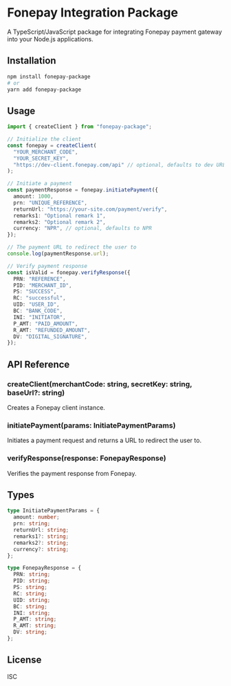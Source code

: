 # Fonepay Integration Package

A TypeScript/JavaScript package for integrating Fonepay payment gateway into your Node.js applications.

## Installation

```bash
npm install fonepay-package
# or
yarn add fonepay-package
```

## Usage

```typescript
import { createClient } from "fonepay-package";

// Initialize the client
const fonepay = createClient(
  "YOUR_MERCHANT_CODE",
  "YOUR_SECRET_KEY",
  "https://dev-client.fonepay.com/api" // optional, defaults to dev URL
);

// Initiate a payment
const paymentResponse = fonepay.initiatePayment({
  amount: 1000,
  prn: "UNIQUE_REFERENCE",
  returnUrl: "https://your-site.com/payment/verify",
  remarks1: "Optional remark 1",
  remarks2: "Optional remark 2",
  currency: "NPR", // optional, defaults to NPR
});

// The payment URL to redirect the user to
console.log(paymentResponse.url);

// Verify payment response
const isValid = fonepay.verifyResponse({
  PRN: "REFERENCE",
  PID: "MERCHANT_ID",
  PS: "SUCCESS",
  RC: "successful",
  UID: "USER_ID",
  BC: "BANK_CODE",
  INI: "INITIATOR",
  P_AMT: "PAID_AMOUNT",
  R_AMT: "REFUNDED_AMOUNT",
  DV: "DIGITAL_SIGNATURE",
});
```

## API Reference

### createClient(merchantCode: string, secretKey: string, baseUrl?: string)

Creates a Fonepay client instance.

### initiatePayment(params: InitiatePaymentParams)

Initiates a payment request and returns a URL to redirect the user to.

### verifyResponse(response: FonepayResponse)

Verifies the payment response from Fonepay.

## Types

```typescript
type InitiatePaymentParams = {
  amount: number;
  prn: string;
  returnUrl: string;
  remarks1?: string;
  remarks2?: string;
  currency?: string;
};

type FonepayResponse = {
  PRN: string;
  PID: string;
  PS: string;
  RC: string;
  UID: string;
  BC: string;
  INI: string;
  P_AMT: string;
  R_AMT: string;
  DV: string;
};
```

## License

ISC
